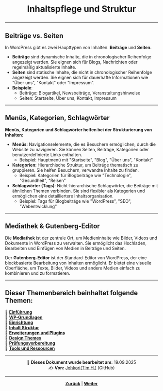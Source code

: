 # <p align="center">Inhaltspflege und Struktur</p>

---
<!-- Kapitel Inhaltspflege und Struktur -->

## Beiträge vs. Seiten

In WordPress gibt es zwei Haupttypen von Inhalten: **Beiträge** und **Seiten**.

- **Beiträge** sind dynamische Inhalte, die in chronologischer Reihenfolge angezeigt werden. Sie eignen sich für Blogs, Nachrichten oder regelmäßig aktualisierte Inhalte.
- **Seiten** sind statische Inhalte, die nicht in chronologischer Reihenfolge angezeigt werden. Sie eignen sich für dauerhafte Informationen wie "Über uns", "Kontakt" oder "Impressum".
- **Beispiele**:
  - Beiträge: Blogartikel, Newsbeiträge, Veranstaltungshinweise
  - Seiten: Startseite, Über uns, Kontakt, Impressum

---

## Menüs, Kategorien, Schlagwörter

**Menüs, Kategorien und Schlagwörter helfen bei der Strukturierung von Inhalten:**

- **Menüs**: Navigationselemente, die es Besuchern ermöglichen, durch die Website zu navigieren. Sie können Seiten, Beiträge, Kategorien oder benutzerdefinierte Links enthalten.
  - Beispiel: Hauptmenü mit "Startseite", "Blog", "Über uns", "Kontakt"
- **Kategorien**: Hierarchische Struktur, um Beiträge thematisch zu gruppieren. Sie helfen Besuchern, verwandte Inhalte zu finden.
  - Beispiel: Kategorien für Blogbeiträge wie "Technologie", "Gesundheit", "Reisen"
- **Schlagwörter (Tags)**: Nicht-hierarchische Schlagwörter, die Beiträge mit ähnlichen Themen verbinden. Sie sind flexibler als Kategorien und ermöglichen eine detailliertere Inhaltsorganisation.
  - Beispiel: Tags für Blogbeiträge wie "WordPress", "SEO", "Webentwicklung"

---

## Mediathek & Gutenberg-Editor

Die **Mediathek** ist der zentrale Ort, um Medieninhalte wie Bilder, Videos und Dokumente in WordPress zu verwalten. Sie ermöglicht das Hochladen, Bearbeiten und Einfügen von Medien in Beiträge und Seiten.

Der **Gutenberg-Editor** ist der Standard-Editor von WordPress, der eine blockbasierte Bearbeitung von Inhalten ermöglicht. Er bietet eine visuelle Oberfläche, um Texte, Bilder, Videos und andere Medien einfach zu kombinieren und zu formatieren.

---

**Dieser Themenbereich beinhaltet folgende Themen:**
---

🔹 [**Einführung**](/docs/06-entwicklung/08-cms/01-einfuehrung/README.md)<br>
🔹 [**WP-Grundlagen**](/docs/06-entwicklung/08-cms/02-wp_grundlagen/README.md) <br>
🔹 [**Einrichtung**](/docs/06-entwicklung/08-cms/03-einrichtung/README.md) <br>
🔹 [**Inhalt Struktur**](/docs/06-entwicklung/08-cms/04-inhalt_struktur/README.md) <br>
🔹 [**Erweiterungen und Plugins**](/docs/06-entwicklung/08-cms/05-erweiterung_plugins/README.md) <br>
🔹 [**Design Themes**](/docs/06-entwicklung/08-cms/06-design_themes/README.md) <br>
🔹 [**Prüfungsvorbereitung**](/docs/06-entwicklung/08-cms/07-pruefungsvorbereitung/README.md) <br>
🔹 [**Tools und Ressourcen**](/docs/06-entwicklung/08-cms/08-tools_ressourcen/README.md) <br>

---

<p align="center">
📅 <strong>Dieses Dokument wurde bearbeitet am:</strong> 19.09.2025
<br>
✍️ <strong>Von:</strong> <a href="https://github.com/johkori">Johkori(Tim H.)</a> (GitHub)
</p>

---

<p align="center">
<a href="/docs/06-entwicklung/08-cms/03-einrichtung/README.md"><strong>Zurück</strong></a> | 
<a href="/docs/06-entwicklung/08-cms/05-erweiterung_plugins/README.md"><strong>Weiter</strong></a>
</p>
